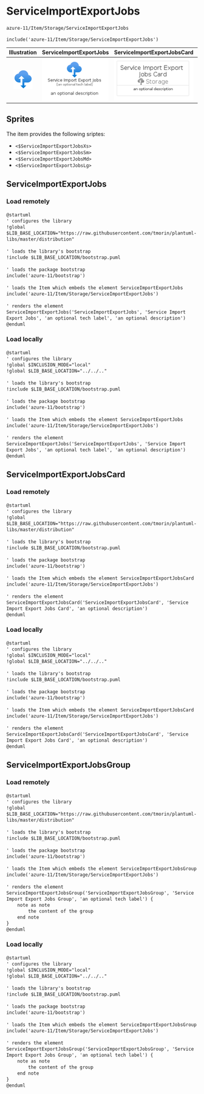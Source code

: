 # ServiceImportExportJobs


```text
azure-11/Item/Storage/ServiceImportExportJobs
```

```text
include('azure-11/Item/Storage/ServiceImportExportJobs')
```



| Illustration | ServiceImportExportJobs | ServiceImportExportJobsCard | ServiceImportExportJobsGroup |
| :---: | :---: | :---: | :---: |
| ![illustration for Illustration](../../../azure-11/Item/Storage/ServiceImportExportJobs.png) | ![illustration for ServiceImportExportJobs](../../../azure-11/Item/Storage/ServiceImportExportJobs.Local.png) | ![illustration for ServiceImportExportJobsCard](../../../azure-11/Item/Storage/ServiceImportExportJobsCard.Local.png) | ![illustration for ServiceImportExportJobsGroup](../../../azure-11/Item/Storage/ServiceImportExportJobsGroup.Local.png) |



## Sprites
The item provides the following sriptes:

- `<$ServiceImportExportJobsXs>`
- `<$ServiceImportExportJobsSm>`
- `<$ServiceImportExportJobsMd>`
- `<$ServiceImportExportJobsLg>`





## ServiceImportExportJobs

### Load remotely
```plantuml
@startuml
' configures the library
!global $LIB_BASE_LOCATION="https://raw.githubusercontent.com/tmorin/plantuml-libs/master/distribution"

' loads the library's bootstrap
!include $LIB_BASE_LOCATION/bootstrap.puml

' loads the package bootstrap
include('azure-11/bootstrap')

' loads the Item which embeds the element ServiceImportExportJobs
include('azure-11/Item/Storage/ServiceImportExportJobs')

' renders the element
ServiceImportExportJobs('ServiceImportExportJobs', 'Service Import Export Jobs', 'an optional tech label', 'an optional description')
@enduml
```

### Load locally
```plantuml
@startuml
' configures the library
!global $INCLUSION_MODE="local"
!global $LIB_BASE_LOCATION="../../.."

' loads the library's bootstrap
!include $LIB_BASE_LOCATION/bootstrap.puml

' loads the package bootstrap
include('azure-11/bootstrap')

' loads the Item which embeds the element ServiceImportExportJobs
include('azure-11/Item/Storage/ServiceImportExportJobs')

' renders the element
ServiceImportExportJobs('ServiceImportExportJobs', 'Service Import Export Jobs', 'an optional tech label', 'an optional description')
@enduml
```

## ServiceImportExportJobsCard

### Load remotely
```plantuml
@startuml
' configures the library
!global $LIB_BASE_LOCATION="https://raw.githubusercontent.com/tmorin/plantuml-libs/master/distribution"

' loads the library's bootstrap
!include $LIB_BASE_LOCATION/bootstrap.puml

' loads the package bootstrap
include('azure-11/bootstrap')

' loads the Item which embeds the element ServiceImportExportJobsCard
include('azure-11/Item/Storage/ServiceImportExportJobs')

' renders the element
ServiceImportExportJobsCard('ServiceImportExportJobsCard', 'Service Import Export Jobs Card', 'an optional description')
@enduml
```

### Load locally
```plantuml
@startuml
' configures the library
!global $INCLUSION_MODE="local"
!global $LIB_BASE_LOCATION="../../.."

' loads the library's bootstrap
!include $LIB_BASE_LOCATION/bootstrap.puml

' loads the package bootstrap
include('azure-11/bootstrap')

' loads the Item which embeds the element ServiceImportExportJobsCard
include('azure-11/Item/Storage/ServiceImportExportJobs')

' renders the element
ServiceImportExportJobsCard('ServiceImportExportJobsCard', 'Service Import Export Jobs Card', 'an optional description')
@enduml
```

## ServiceImportExportJobsGroup

### Load remotely
```plantuml
@startuml
' configures the library
!global $LIB_BASE_LOCATION="https://raw.githubusercontent.com/tmorin/plantuml-libs/master/distribution"

' loads the library's bootstrap
!include $LIB_BASE_LOCATION/bootstrap.puml

' loads the package bootstrap
include('azure-11/bootstrap')

' loads the Item which embeds the element ServiceImportExportJobsGroup
include('azure-11/Item/Storage/ServiceImportExportJobs')

' renders the element
ServiceImportExportJobsGroup('ServiceImportExportJobsGroup', 'Service Import Export Jobs Group', 'an optional tech label') {
    note as note
        the content of the group
    end note
}
@enduml
```

### Load locally
```plantuml
@startuml
' configures the library
!global $INCLUSION_MODE="local"
!global $LIB_BASE_LOCATION="../../.."

' loads the library's bootstrap
!include $LIB_BASE_LOCATION/bootstrap.puml

' loads the package bootstrap
include('azure-11/bootstrap')

' loads the Item which embeds the element ServiceImportExportJobsGroup
include('azure-11/Item/Storage/ServiceImportExportJobs')

' renders the element
ServiceImportExportJobsGroup('ServiceImportExportJobsGroup', 'Service Import Export Jobs Group', 'an optional tech label') {
    note as note
        the content of the group
    end note
}
@enduml
```

